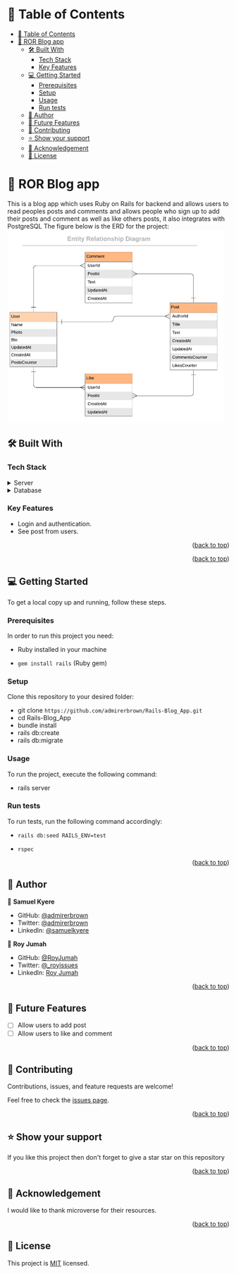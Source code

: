 <a name="readme-top"></a>

<!--
HOW TO USE:
This is an example of how you may give instructions on setting up your project locally.

Modify this file to match your project and remove sections that don't apply.

REQUIRED SECTIONS:
- Table of Contents
- About the Project
  - Built With
  - Live Demo
- Getting Started
- Authors
- Future Features
- Contributing
- Show your support
- Acknowledgements
- License

OPTIONAL SECTIONS:
- FAQ

After you're finished please remove all the comments and instructions!
-->

<!-- TABLE OF CONTENTS -->

# 📗 Table of Contents

- [📗 Table of Contents](#-table-of-contents)
- [📖 ROR Blog app ](#-ror-blog-app-)
  - [🛠 Built With ](#-built-with-)
    - [Tech Stack ](#tech-stack-)
    - [Key Features ](#key-features-)
  - [💻 Getting Started ](#-getting-started-)
    - [Prerequisites](#prerequisites)
    - [Setup](#setup)
    - [Usage](#usage)
    - [Run tests](#run-tests)
  - [👥 Author ](#-author-)
  - [🔭 Future Features ](#-future-features-)
  - [🤝 Contributing ](#-contributing-)
  - [⭐️ Show your support ](#️-show-your-support-)
  - [🤝 Acknowledgement ](#-acknowledgement-)
  - [📝 License ](#-license-)

<!-- PROJECT DESCRIPTION -->

# 📖 ROR Blog app <a name="about-project"></a>

This is a blog app which uses Ruby on Rails for backend and allows users to read peoples posts and comments and allows people who sign up to add their posts and comment as well as like others posts, it also integrates with PostgreSQL
The figure below is the ERD for the project:
<img src='/Screenshot from 2023-03-28 19-23-00.png'>
## 🛠 Built With <a name="built-with"></a>

### Tech Stack <a name="tech-stack"></a>

<details>
  <summary>Server</summary>
  <ul>
    <li><a href="https://rubyonrails.org/">Ruby on rails</a></li>
  </ul>
</details>

<details>
<summary>Database</summary>
  <ul>
    <li><a href="https://www.postgresql.org/">PostgreSQL</a></li>
  </ul>
</details>

<!-- Features -->

### Key Features <a name="key-features"></a>

- Login and authentication.
- See post from users.

<p align="right">(<a href="#readme-top">back to top</a>)</p>

<!-- LIVE DEMO -->

<!-- ## 🚀 Live Demo <a name="live-demo"></a>

> Add a link to your deployed project.

- [Live Demo Link](https://yourdeployedapplicationlink.com) -->

<p align="right">(<a href="#readme-top">back to top</a>)</p>

<!-- GETTING STARTED -->

## 💻 Getting Started <a name="getting-started"></a>

To get a local copy up and running, follow these steps.

### Prerequisites

In order to run this project you need:


- Ruby installed in your machine

- `gem install rails` (Ruby gem)

### Setup

Clone this repository to your desired folder:

  - git clone `https://github.com/admirerbrown/Rails-Blog_App.git`
  - cd Rails-Blog_App
  - bundle install
  - rails db:create
  - rails db:migrate

### Usage

To run the project, execute the following command:

- rails server

### Run tests

To run tests, run the following command accordingly:

- `rails db:seed RAILS_ENV=test`

- `rspec`

<p align="right">(<a href="#readme-top">back to top</a>)</p>

<!-- AUTHORS -->

## 👥 Author <a name="author"></a>

👤 **Samuel Kyere**

- GitHub: [@admirerbrown](https://github.com/admirerbrown)
- Twitter: [@admirerbrown](https://twitter.com/brown_admirer)
- LinkedIn: [@samuelkyere](https://www.linkedin.com/in/samuel-ntow-kyere/)
  
👤 **Roy Jumah**

- GitHub: [@RoyJumah](https://github.com/RoyJumah)
- Twitter: [@\_royissues](https://twitter.com/_royissues)
- LinkedIn: [Roy Jumah](https://www.linkedin.com/in/roy-jumah/)


<p align="right">(<a href="#readme-top">back to top</a>)</p>

<!-- FUTURE FEATURES -->

## 🔭 Future Features <a name="future-features"></a>

- [ ] Allow users to add post
- [ ] Allow users to like and comment

<p align="right">(<a href="#readme-top">back to top</a>)</p>

<!-- CONTRIBUTING -->

## 🤝 Contributing <a name="contributing"></a>

Contributions, issues, and feature requests are welcome!

Feel free to check the [issues page](https://github.com/admirerbrown/Rails-Blog_App/issues).

<p align="right">(<a href="#readme-top">back to top</a>)</p>

<!-- SUPPORT -->

## ⭐️ Show your support <a name="support"></a>

If you like this project then don't forget to give a star star on this repository 

<p align="right">(<a href="#readme-top">back to top</a>)</p>

<!-- ACKNOWLEDGEMENTS -->
## 🤝 Acknowledgement <a name="Acknowledgement"></a>
I would like to thank microverse for their resources. 

<p align="right">(<a href="#readme-top">back to top</a>)</p>

## 📝 License <a name="license"></a>

This project is [MIT](https://github.com/admirerbrown/Rails-Blog_App/blob/develop/LICENCE.md) licensed.